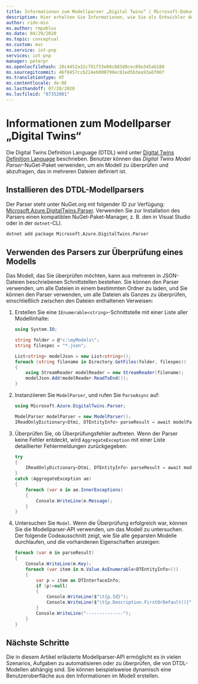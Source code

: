 ```yaml
---
title: Informationen zum Modellparser „Digital Twins“ | Microsoft-Dokumentation
description: Hier erhalten Sie Informationen, wie Sie als Entwickler den DTDL-Parser zur Überprüfung von Modellen verwenden.
author: rido-min
ms.author: rmpablos
ms.date: 04/29/2020
ms.topic: conceptual
ms.custom: mvc
ms.service: iot-pnp
services: iot-pnp
manager: peterpr
ms.openlocfilehash: 20c4452a32c791f33e08c883d8cec89a345ab188
ms.sourcegitcommit: 46f8457ccb224eb000799ec81ed5b3ea93a6f06f
ms.translationtype: HT
ms.contentlocale: de-DE
ms.lasthandoff: 07/28/2020
ms.locfileid: "87352001"
---
```

# <a name="understand-the-digital-twins-model-parser"></a>Informationen zum Modellparser „Digital Twins“

Die Digital Twins Definition Language (DTDL) wird unter [Digital Twins Definition Language](https://github.com/Azure/opendigitaltwins-dtdl) beschrieben. Benutzer können das _Digital Twins Model Parser_-NuGet-Paket verwenden, um ein Modell zu überprüfen und abzufragen, das in mehreren Dateien definiert ist.

## <a name="install-the-dtdl-model-parser"></a>Installieren des DTDL-Modellparsers

Der Parser steht unter NuGet.org mit folgender ID zur Verfügung: [Microsoft.Azure.DigitalTwins.Parser](https://www.nuget.org/packages/Microsoft.Azure.DigitalTwins.Parser). Verwenden Sie zur Installation des Parsers einen kompatiblen NuGet-Paket-Manager, z. B. den in Visual Studio oder in der `dotnet`-CLI.

```bash
dotnet add package Microsoft.Azure.DigitalTwins.Parser
```

## <a name="use-the-parser-to-validate-a-model"></a>Verwenden des Parsers zur Überprüfung eines Modells

Das Modell, das Sie überprüfen möchten, kann aus mehreren in JSON-Dateien beschriebenen Schnittstellen bestehen. Sie können den Parser verwenden, um alle Dateien in einem bestimmten Ordner zu laden, und Sie können den Parser verwenden, um alle Dateien als Ganzes zu überprüfen, einschließlich zwischen den Dateien enthaltenen Verweisen:

1. Erstellen Sie eine `IEnumerable<string>`-Schnittstelle mit einer Liste aller Modellinhalte:

    ```csharp
    using System.IO;

    string folder = @"c:\myModels\";
    string filespec = "*.json";

    List<string> modelJson = new List<string>();
    foreach (string filename in Directory.GetFiles(folder, filespec))
    {
        using StreamReader modelReader = new StreamReader(filename);
        modelJson.Add(modelReader.ReadToEnd());
    }
    ```

1. Instanziieren Sie `ModelParser`, und rufen Sie `ParseAsync` auf:

    ```csharp
    using Microsoft.Azure.DigitalTwins.Parser;

    ModelParser modelParser = new ModelParser();
    IReadOnlyDictionary<Dtmi, DTEntityInfo> parseResult = await modelParser.ParseAsync(modelJson);
    ```

1. Überprüfen Sie, ob Überprüfungsfehler auftreten. Wenn der Parser keine Fehler entdeckt, wird `AggregateException` mit einer Liste detaillierter Fehlermeldungen zurückgegeben:

    ```csharp
    try
    {
        IReadOnlyDictionary<Dtmi, DTEntityInfo> parseResult = await modelParser.ParseAsync(modelJson);
    }
    catch (AggregateException ae)
    {
        foreach (var e in ae.InnerExceptions)
        {
            Console.WriteLine(e.Message);
        }
    }
    ```

1. Untersuchen Sie `Model`. Wenn die Überprüfung erfolgreich war, können Sie die Modellparser-API verwenden, um das Modell zu untersuchen. Der folgende Codeausschnitt zeigt, wie Sie alle geparsten Modelle durchlaufen, und die vorhandenen Eigenschaften anzeigen:

    ```csharp
    foreach (var m in parseResult)
    {
        Console.WriteLine(m.Key);
        foreach (var item in m.Value.AsEnumerable<DTEntityInfo>())
        {
            var p = item as DTInterfaceInfo;
            if (p!=null)
            {
                Console.WriteLine($"\t{p.Id}");
                Console.WriteLine($"\t{p.Description.FirstOrDefault()}");
            }
            Console.WriteLine("--------------");
        }
    }
    ```

## <a name="next-steps"></a>Nächste Schritte

Die in diesem Artikel erläuterte Modellparser-API ermöglicht es in vielen Szenarios, Aufgaben zu automatisieren oder zu überprüfen, die von DTDL-Modellen abhängig sind. Sie können beispielsweise dynamisch eine Benutzeroberfläche aus den Informationen im Modell erstellen.
